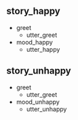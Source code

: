 ## story_happy
* greet
  - utter_greet
* mood_happy
  - utter_happy

## story_unhappy
* greet
  - utter_greet
* mood_unhappy
  - utter_unhappy